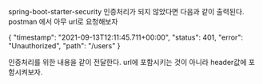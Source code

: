spring-boot-starter-security
인증처리가 되지 않았다면 다음과 같이 출력된다.
postman 에서 아무 url로 요청해보자

{
"timestamp": "2021-09-13T12:11:45.711+00:00",
"status": 401,
"error": "Unauthorized",
"path": "/users"
}

인증처리를 위한 내용을 같이 전달한다.
url에 포함시키는 것이 아니라
header값에 포함시켜보자.
